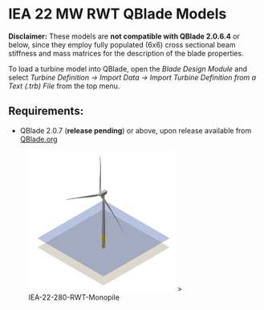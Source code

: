 # IEA 22 MW RWT QBlade Models

**Disclaimer:** These models are **not compatible with QBlade 2.0.6.4** or below, since they employ fully populated (6x6) cross sectional beam stiffness and mass matrices for the description of the blade properties. 

To load a turbine model into QBlade, open the *Blade Design Module* and select *Turbine Definition -> Import Data -> Import Turbine Definition from a Text (.trb) File* from the top menu.

## Requirements:

 - QBlade 2.0.7 (**release pending**) or above, upon release available from [QBlade.org](https://qblade.org/downloads/)
 
<figure>
  <img src="IEA-22-280-RWT-Monopile.png" alt="IEA-22-280-RWT-Monopile" style="width: 70%;">>
  <figcaption> IEA-22-280-RWT-Monopile </figcaption>
</figure>

 

